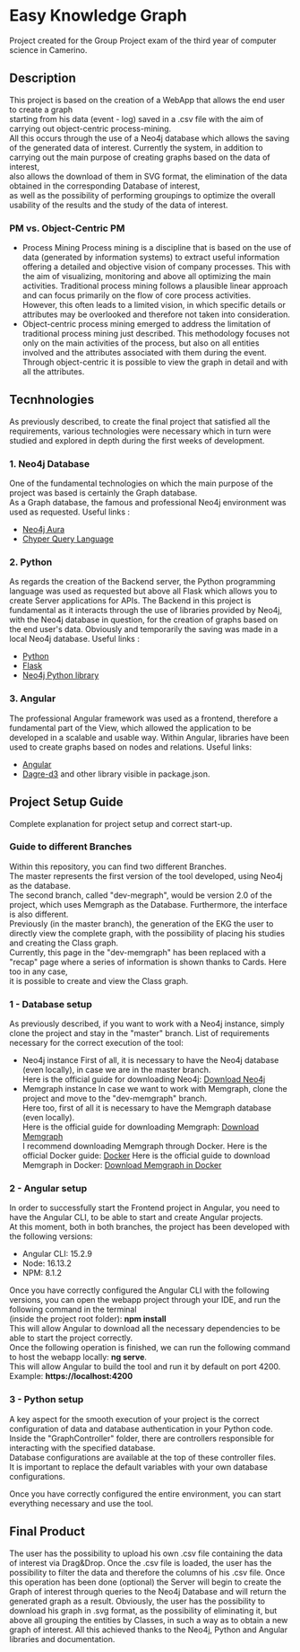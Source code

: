 # Easy Knowledge Graph
Project created for the Group Project exam of the third year of computer science in Camerino.

## Description
This project is based on the creation of a WebApp that allows the end user to create a graph <br>
starting from his data (event - log) saved in a .csv file with the aim of carrying out object-centric process-mining. <br>
All this occurs through the use of a Neo4j database which allows the saving of the generated data of interest.
Currently the system, in addition to carrying out the main purpose of creating graphs based on the data of interest, <br>
also allows the download of them in SVG format, the elimination of the data obtained in the corresponding Database of interest, <br>
as well as the possibility of performing groupings to optimize the overall usability of the results and the study of the data of interest.

### PM vs. Object-Centric PM
- Process Mining
Process mining is a discipline that is based on the use of data (generated by information systems) to extract useful information
offering a detailed and objective vision of company processes. This with the aim of visualizing, monitoring and above all optimizing the main activities.
Traditional process mining follows a plausible linear approach and can focus primarily on the flow of core process activities. <br>
However, this often leads to a limited vision, in which specific details or attributes may be overlooked and therefore not taken into consideration.
- Object-centric process mining emerged to address the limitation of traditional process mining just described.
This methodology focuses not only on the main activities of the process, but also on all entities involved and the attributes associated with them during the event.
Through object-centric it is possible to view the graph in detail and with all the attributes.

## Tecnhnologies
As previously described, to create the final project that satisfied all the requirements, 
various technologies were necessary which in turn were studied and explored in depth during the first weeks of development.

### 1. Neo4j Database
One of the fundamental technologies on which the main purpose of the project was based is certainly the Graph database. <br>
As a Graph database, the famous and professional Neo4j environment was used as requested.
Useful links : 
- [Neo4j Aura](https://neo4j.com/cloud/platform/aura-graph-database/?ref=neo4j-home-hero&utm_medium=PaidSearch&utm_source=google&utm_campaign=GDB&utm_content=EMEA-X-Conversion-GDB-Text&utm_term=neo4j&gclid=CjwKCAiA9ourBhAVEiwA3L5RFhxyyrshnQQxHYRr9kknTgOzdBtpGC7F9lulOw4pJd4ihAI-A1o_4xoCc3QQAvD_BwE)
- [Chyper Query Language](https://neo4j.com/product/cypher-graph-query-language/?utm_source=google&utm_medium=PaidSearch&utm_campaign=GDB&utm_content=EMEA-X-Awareness-GDB-Text&utm_term=cypher%20query%20language&gad_source=1&gclid=CjwKCAiA9ourBhAVEiwA3L5RFhfAegfrPme8ND2NcBymbz8fhWHLrDI-HbSaK5lhBIA0kp-iR8ZZgRoC47wQAvD_BwE)

### 2. Python
As regards the creation of the Backend server, the Python programming language was used as requested but above all Flask
which allows you to create Server applications for APIs. The Backend in this project is fundamental as it interacts through the 
use of libraries provided by Neo4j, with the Neo4j database in question, for the creation of graphs based on the end user's data. 
Obviously and temporarily the saving was made in a local Neo4j database.
Useful links : 
- [Python](https://www.python.org/)
- [Flask](https://flask.palletsprojects.com/en/3.0.x/)
- [Neo4j Python library](https://neo4j.com/developer/python/)

### 3. Angular
The professional Angular framework was used as a frontend, therefore a fundamental part of the View, which allowed 
the application to be developed in a scalable and usable way. 
Within Angular, libraries have been used to create graphs based on nodes and relations.
Useful links: 
- [Angular](https://angular.io/)
- [Dagre-d3](https://www.npmjs.com/package/dagre-d3)
and other library visible in package.json.

## Project Setup Guide
Complete explanation for project setup and correct start-up.

### Guide to different Branches
Within this repository, you can find two different Branches. 
<br>
The master represents the first version of the tool developed, using Neo4j as the database.<br>
The second branch, called "dev-megraph", would be version 2.0 of the project, which uses Memgraph as the Database. Furthermore, the interface is also different.<br> 
Previously (in the master branch), the generation of the EKG the user to directly view the complete graph, with the possibility of placing his studies and creating the Class graph. <br> 
Currently, this page in the "dev-memgraph" has been replaced with a "recap" page where a series of information is shown thanks to Cards. Here too in any case,<br> 
it is possible to create and view the Class graph.

### 1 - Database setup
As previously described, if you want to work with a Neo4j instance, simply clone the project and stay in the "master" branch. List of requirements necessary for the correct execution of the tool:

- Neo4j instance
First of all, it is necessary to have the Neo4j database (even locally), in case we are in the master branch. <br>
Here is the official guide for downloading Neo4j: [Download Neo4j](https://neo4j.com/download/)
- Memgraph instance
In case we want to work with Memgraph, clone the project and move to the "dev-memgraph" branch. <br> 
Here too, first of all it is necessary to have the Memgraph database (even locally).<br> 
Here is the official guide for downloading Memgraph: [Download Memgraph](https://memgraph.com/download) <br>
I recommend downloading Memgraph through Docker. Here is the official Docker guide: [Docker](https://www.docker.com/)
Here is the official guide to download Memgraph in Docker: [Download Memgraph in Docker](https://memgraph.com/docs/getting-started/install-memgraph/docker)

### 2 - Angular setup
In order to successfully start the Frontend project in Angular, you need to have the Angular CLI, to be able to start and create Angular projects.<br>
At this moment, both in both branches, the project has been developed with the following versions:

- Angular CLI: 15.2.9
- Node: 16.13.2
- NPM: 8.1.2


Once you have correctly configured the Angular CLI with the following versions, you can open the webapp project through your IDE, and run the following command in the terminal <br>
(inside the project root folder): **npm install** <br>
This will allow Angular to download all the necessary dependencies to be able to start the project correctly. <br>
Once the following operation is finished, we can run the following command to host the webapp locally: **ng serve**.<br>
This will allow Angular to build the tool and run it by default on port 4200. Example: **https://localhost:4200**

### 3 - Python setup
A key aspect for the smooth execution of your project is the correct configuration of data and database authentication in your Python code.<br>
Inside the "GraphController" folder, there are controllers responsible for interacting with the specified database.<br>
Database configurations are available at the top of these controller files.<br>
It is important to replace the default variables with your own database configurations.

Once you have correctly configured the entire environment, you can start everything necessary and use the tool.


## Final Product
The user has the possibility to upload his own .csv file containing the data of interest via Drag&Drop. 
Once the .csv file is loaded, the user has the possibility to filter the data and therefore the columns of his .csv file.
Once this operation has been done (optional) the Server will begin to create the Graph of interest through queries to the Neo4j Database
and will return the generated graph as a result. Obviously, the user has the possibility to download his graph in .svg format, as
the possibility of eliminating it, but above all grouping the entities by Classes, in such a way as to obtain a new graph of interest.
All this achieved thanks to the Neo4j, Python and Angular libraries and documentation.


